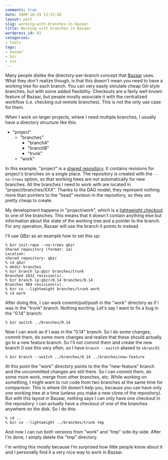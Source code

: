 ```yaml
---
comments: true
date: 2009-10-29 13:53:58
layout: post
slug: working-with-branches-in-bazaar
title: Working with branches in Bazaar
wordpress_id: 82
categories:
- tools
tags:
- bazaar
- bzr
- vcs
---
```


Many people dislike the directory-per-branch concept that [Bazaar](http://bazaar-vcs.org/) uses. What they don't realize though, is that this doesn't mean you need to have a working tree for each branch. You can very easily simulate cheap Git-style branches, but with some added flexibility. Checkouts are a fairly well known feature of Bazaar, but people mostly associate it with the centralized workflow (i.e. checking out remote branches). This is not the only use case for them.

When I work on larger projects, where I need multiple branches, I usually have a directory structure like this:

  * "project"
    * "branches"
      * "branchA"
      * "branchB"
      * "trunk"
    * "work"

In this example, "project" is a [shared repository](http://doc.bazaar-vcs.org/bzr.2.0/en/user-reference/bzr_man.html#repositories). It contains revisions for project's branches on a single place. The repository is created with the `--no-trees` option, so that working trees are not automatically for new branches. All the branches I need to work with are located in "project/branches/XXX". Thanks to the DAG model, they represent nothing more than pointers to the "head" revision in the repository, so they are pretty cheap to create.

My development happens in "project/work", which is a [lightweight checkout](http://doc.bazaar-vcs.org/bzr.2.0/en/user-reference/bzr_man.html#checkouts) to one of the branches. This means that it doesn't contain anything else but information about the state of the working tree and a pointer to the branch. For any operation, Bazaar will use the branch it points to instead.

I'll use QBzr as an example how to set this up:

    % bzr init-repo --no-trees qbzr
    Shared repository (format: 2a)
    Location:
    shared repository: qbzr
    % cd qbzr
    % mkdir branches
    % bzr branch lp:qbzr branches/trunk
    Branched 1032 revision(s).
    % bzr branch lp:qbzr/0.14 branches/0.14
    Branches 969 revisions(s).
    % bzr co --lightweight branches/trunk work
    % cd work


After doing this, I can work commit/pull/push in the "work" directory as if I was in the "trunk" branch. Nothing exciting. Let's say I want to fix a bug in the "0.14" branch:

    % bzr switch ../branches/0.14

Now I can work as if I was in the "0.14" branch. So I do some changes, commit them, do some more changes and realize that these should actually go to a new feature branch. So I'll not commit them and create the new branch (I use this very often, so I have `branch --switch` aliased to `sbranch`):

    % bzr branch --switch ../branches/0.14 ../branches/new-feature

At this point the "work" directory points to the the "new-feature" branch and the uncommitted changes are still there. So I can commit them, do some more work, merge from other branches, etc. While working on something, I might want to run code from two branches at the same time for comparison. This is where Git doesn't help you, because you can have only _one_ working tree at a time (unless you make a new clone of the repository). But with this layout in Bazaar, nothing says I can only have one checkout in the repository. I can actually have a checkout of one of the branches anywhere on the disk. So I do this:

    % cd ..
    % bzr co --lightweight ../branches/trunk tmp

And now I can run both versions from "work" and "tmp" side-by-side. After I'm done, I simply delete the "tmp" directory.

I'm writing this mostly because I'm surprised how little people know about it and I personally find it a very nice way to work in Bazaar.
